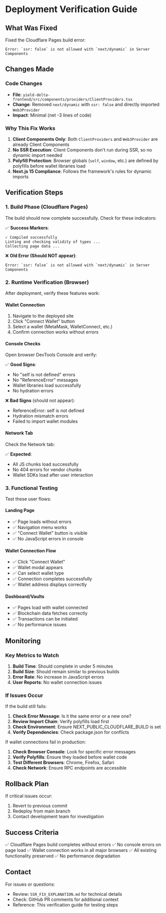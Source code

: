 # Deployment Verification Guide

## What Was Fixed

Fixed the Cloudflare Pages build error:
```
Error: `ssr: false` is not allowed with `next/dynamic` in Server Components
```

## Changes Made

### Code Changes
- **File**: `yield-delta-frontend/src/components/providers/ClientProviders.tsx`
- **Change**: Removed `next/dynamic` with `ssr: false` and directly imported `Web3Provider`
- **Impact**: Minimal (net -3 lines of code)

### Why This Fix Works

1. **Client Components Only**: Both `ClientProviders` and `Web3Provider` are already Client Components
2. **No SSR Execution**: Client Components don't run during SSR, so no dynamic import needed
3. **Polyfill Protection**: Browser globals (`self`, `window`, etc.) are defined by polyfills before wallet libraries load
4. **Next.js 15 Compliance**: Follows the framework's rules for dynamic imports

## Verification Steps

### 1. Build Phase (Cloudflare Pages)

The build should now complete successfully. Check for these indicators:

✅ **Success Markers**:
```
✓ Compiled successfully
Linting and checking validity of types ...
Collecting page data ...
```

❌ **Old Error (Should NOT appear)**:
```
Error: `ssr: false` is not allowed with `next/dynamic` in Server Components
```

### 2. Runtime Verification (Browser)

After deployment, verify these features work:

#### Wallet Connection
1. Navigate to the deployed site
2. Click "Connect Wallet" button
3. Select a wallet (MetaMask, WalletConnect, etc.)
4. Confirm connection works without errors

#### Console Checks
Open browser DevTools Console and verify:

✅ **Good Signs**:
- No "self is not defined" errors
- No "ReferenceError" messages
- Wallet libraries load successfully
- No hydration errors

❌ **Bad Signs** (should not appear):
- ReferenceError: self is not defined
- Hydration mismatch errors
- Failed to import wallet modules

#### Network Tab
Check the Network tab:

✅ **Expected**:
- All JS chunks load successfully
- No 404 errors for vendor chunks
- Wallet SDKs load after user interaction

### 3. Functional Testing

Test these user flows:

#### Landing Page
- ✅ Page loads without errors
- ✅ Navigation menu works
- ✅ "Connect Wallet" button is visible
- ✅ No JavaScript errors in console

#### Wallet Connection Flow
- ✅ Click "Connect Wallet"
- ✅ Wallet modal appears
- ✅ Can select wallet type
- ✅ Connection completes successfully
- ✅ Wallet address displays correctly

#### Dashboard/Vaults
- ✅ Pages load with wallet connected
- ✅ Blockchain data fetches correctly
- ✅ Transactions can be initiated
- ✅ No performance issues

## Monitoring

### Key Metrics to Watch

1. **Build Time**: Should complete in under 5 minutes
2. **Build Size**: Should remain similar to previous builds
3. **Error Rate**: No increase in JavaScript errors
4. **User Reports**: No wallet connection issues

### If Issues Occur

If the build still fails:

1. **Check Error Message**: Is it the same error or a new one?
2. **Review Import Chain**: Verify polyfills load first
3. **Check Environment**: Ensure NEXT_PUBLIC_CLOUDFLARE_BUILD is set
4. **Verify Dependencies**: Check package.json for conflicts

If wallet connections fail in production:

1. **Check Browser Console**: Look for specific error messages
2. **Verify Polyfills**: Ensure they loaded before wallet code
3. **Test Different Browsers**: Chrome, Firefox, Safari
4. **Check Network**: Ensure RPC endpoints are accessible

## Rollback Plan

If critical issues occur:

1. Revert to previous commit
2. Redeploy from main branch
3. Contact development team for investigation

## Success Criteria

✅ Cloudflare Pages build completes without errors
✅ No console errors on page load
✅ Wallet connection works in all major browsers
✅ All existing functionality preserved
✅ No performance degradation

## Contact

For issues or questions:
- Review: `SSR_FIX_EXPLANATION.md` for technical details
- Check: GitHub PR comments for additional context
- Reference: This verification guide for testing steps
